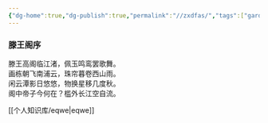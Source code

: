 ```yaml
---
{"dg-home":true,"dg-publish":true,"permalink":"//zxdfas/","tags":["gardenEntry"],"dgPassFrontmatter":true}
---
```



### 滕王阁序
滕王高阁临江渚，佩玉鸣鸾罢歌舞。  
画栋朝飞南浦云，珠帘暮卷西山雨。  
闲云潭影日悠悠，物换星移几度秋。  
阁中帝子今何在？槛外长江空自流。

[[个人知识库/eqwe\|eqwe]]